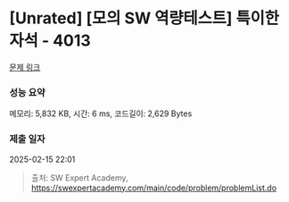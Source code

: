 # [Unrated] [모의 SW 역량테스트] 특이한 자석 - 4013 

[문제 링크](https://swexpertacademy.com/main/code/problem/problemDetail.do?contestProbId=AWIeV9sKkcoDFAVH) 

### 성능 요약

메모리: 5,832 KB, 시간: 6 ms, 코드길이: 2,629 Bytes

### 제출 일자

2025-02-15 22:01



> 출처: SW Expert Academy, https://swexpertacademy.com/main/code/problem/problemList.do